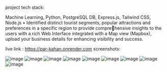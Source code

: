 project tech stack:

Machine Learning, Python, PostgreSQL DB, Express.js, Tailwind CSS, Node.js 
• Identified distinct tourist segments, popular attractions and preferences in a specific region to provide comprehensive insights to the users with a rich Web Interface integrated with a Map view (Mapbox), upload your
business details for enhancing visibility and success.

live link : https://par-kahan.onrender.com
screenshots:


![image](https://github.com/Mohanashiva/TOURIST_INSIGHTS/assets/106060739/02bdc501-6cd3-4adc-992b-3ef894dfbabc)
![image](https://github.com/Mohanashiva/TOURIST_INSIGHTS/assets/106060739/1b52c1f6-ff7c-4528-9058-a417c2f25bee)
![image](https://github.com/Mohanashiva/TOURIST_INSIGHTS/assets/106060739/b8561e0e-32d6-4d7f-bc49-9905f1c9ad0c)
![image](https://github.com/Mohanashiva/TOURIST_INSIGHTS/assets/106060739/335b29f1-c286-459d-a1dd-79968c916554)
![image](https://github.com/Mohanashiva/TOURIST_INSIGHTS/assets/106060739/8c11a7ab-7427-457c-beb8-23dc2db41955)
![image](https://github.com/Mohanashiva/TOURIST_INSIGHTS/assets/106060739/736b0fa4-24ae-4bf6-ae19-12de69642588)
![image](https://github.com/Mohanashiva/TOURIST_INSIGHTS/assets/106060739/5abff7d8-0412-4534-8e11-db4ab4170f0a)
![image](https://github.com/Mohanashiva/TOURIST_INSIGHTS/assets/106060739/ee4d9ae3-a65a-4d49-a4c5-397f5f37c7d4)
![image](https://github.com/Mohanashiva/TOURIST_INSIGHTS/assets/106060739/7855c670-6e52-4734-9430-af66b0345290)
